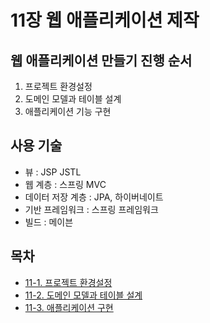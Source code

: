 # 11장 웹 애플리케이션 제작

## 웹 애플리케이션 만들기 진행 순서
1. 프로젝트 환경설정
2. 도메인 모델과 테이블 설계
3. 애플리케이션 기능 구현

## 사용 기술
- 뷰 : JSP JSTL
- 웹 계층 : 스프링 MVC
- 데이터 저장 계층 : JPA, 하이버네이트
- 기반 프레임워크 : 스프링 프레임워크
- 빌드 : 메이븐

## 목차
- [11-1. 프로젝트 환경설정](11-1.%ED%94%84%EB%A1%9C%EC%A0%9D%ED%8A%B8%20%ED%99%98%EA%B2%BD%EC%84%A4%EC%A0%95.md)
- [11-2. 도메인 모델과 테이블 설계](11-2.%EB%8F%84%EB%A9%94%EC%9D%B8%20%EB%AA%A8%EB%8D%B8%EA%B3%BC%20%ED%85%8C%EC%9D%B4%EB%B8%94%20%EC%84%A4%EA%B3%84.md)
- [11-3. 애플리케이션 구현](11-3.%EC%95%A0%ED%94%8C%EB%A6%AC%EC%BC%80%EC%9D%B4%EC%85%98%20%EA%B5%AC%ED%98%84.md)